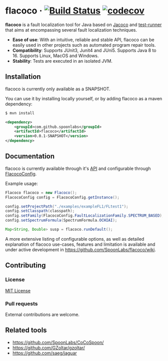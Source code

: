 # flacoco · [![Build Status](https://travis-ci.com/SpoonLabs/flacoco.svg?branch=master)](https://travis-ci.com/SpoonLabs/flacoco) [![codecov](https://codecov.io/gh/SpoonLabs/flacoco/branch/master/graph/badge.svg?token=7WWFGI1KWW)](https://codecov.io/gh/SpoonLabs/flacoco)

**flacoco** is a fault localization tool for Java based on [Jacoco](https://github.com/jacoco/jacoco) and [test-runner](https://github.com/STAMP-project/test-runner) that aims at encompassing several fault localization techniques.

* **Ease of use**: With an intuitive, reliable and stable API, flacoco can be easily used in other projects such as automated program repair tools.
* **Compatibility**: Supports JUnit3, Junit4 and JUni5. Supports Java 8 to 16. Supports Linux, MacOS and Windows.
* **Stability**: Tests are executed in an isolated JVM.

## Installation

flacoco is currently only available as a SNAPSHOT.

You can use it by installing locally yourself, or by adding flacoco as a maven dependency:
```bash
$ mvn install
```
```xml
<dependency>
    <groupId>com.github.spoonlabs</groupId>
    <artifactId>flacoco</artifactId>
    <version>0.0.1-SNAPSHOT</version>
</dependency>
```


## Documentation

flacoco is currently available through it's [API](src/main/java/fr/spoonlabs/flacoco/api/Flacoco.java) and configurable through [FlacocoConfig](src/main/java/fr/spoonlabs/flacoco/core/config/FlacocoConfig.java).

Example usage:
```java
Flacoco flacoco = new Flacoco();
FlacocoConfig config = FlacocoConfig.getInstance();

config.setProjectPath("./examples/exampleFL1/FLtest1");
config.setClasspath(classpath);
config.setFamily(FlacocoConfig.FaultLocalizationFamily.SPECTRUM_BASED);
config.setSpectrumFormula(SpectrumFormula.OCHIAI);

Map<String, Double> susp = flacoco.runDefault();
```

A more extensive listing of configurable options, as well as detailed explanation of flacoco use-cases, features and limitation is available and under active development in https://github.com/SpoonLabs/flacoco/wiki.

## Contributing

### License

[MIT License](LICENSE)

### Pull requests

External contributions are welcome.

## Related tools

* https://github.com/SpoonLabs/CoCoSpoon/
* https://github.com/GZoltar/gzoltar/
* https://github.com/saeg/jaguar
